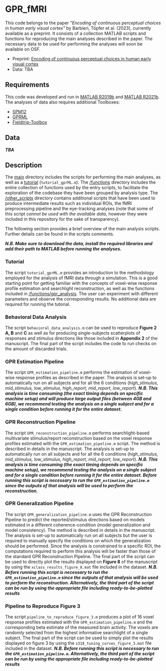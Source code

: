 # GPR_fMRI

This code belongs to the paper *"Encoding of continuous perceptual choices in human early visual cortex"* by Barbieri, Töpfer et al. (2023), currently available as a preprint. It consists of a collection MATLAB scripts and functions for reproducing the main analyses described in the paper. The necessary data to be used for performing the analyses will soon be available on OSF. 

- Preprint: [Encoding of continuous perceptual choices in human early visual cortex](https://www.biorxiv.org/content/10.1101/2023.02.10.527876v)
- Data: TBA

## Requirements

This code was developed and run in [MATLAB R2019b](https://de.mathworks.com/help/matlab/release-notes.html) and [MATLAB R2021b](https://de.mathworks.com/help/matlab/release-notes.html). The analyses of data also requires additional Toolboxes:

- [SPM12](https://www.fil.ion.ucl.ac.uk/spm/software/spm12/)
- [GPRML](http://gaussianprocess.org/gpml/code/matlab/doc/)
- [Fieldtrip-Toolbox](https://www.fieldtriptoolbox.org/download/)

## Data

***TBA***

## Description

The [main](https://github.com/RiccardoBarb/GPR_fMRI/tree/main) directory includes the scripts for performing the main analyses, as well as a [tutorial](https://github.com/RiccardoBarb/GPR_fMRI/blob/main/tutorial_gprML.m) (`tutorial_gprML.m`). 
The [/functions](https://github.com/RiccardoBarb/GPR_fMRI/tree/main/functions) directory includes the entire collection of functions used by the entry scripts, to facilitate the exploration of the codebase they have been grouped by analysis type.
The [/other_scripts](https://github.com/RiccardoBarb/GPR_fMRI/tree/main/other_scripts) directory contains additional scripts that have been used to produce intermediate results such as individual ROIs, the fMRI preprocessing pipeline and the eye-tracking analyses (note that some of this script *cannot be used with the available data*, however they were included in this repository for the sake of transparency).

The following section provides a brief overview of the main analysis scripts. Further details can be found in the scripts comments. 

***N.B. Make sure to download the data, install the required libraries and add their path to MATLAB before running the analyses.***

### Tutorial

The script `tutorial_gprML.m` provides an introduction to the methodology employed for the analysis of fMRI data through a simulation. This is a good starting point for getting familiar with the concepts of voxel-wise response profile estimation and searchlight reconstruction, as well as the functions included in [/functions/gpr_analysis](https://github.com/RiccardoBarb/GPR_fMRI/tree/main/functions/gpr_analysis). The user can experiment with different parameters and observe the corresponding results. No additional data are required for running the tutorial.

### Behavioral Data Analysis

The script `behavioral_data_analysis.m` can be used to reproduce **Figure 2 A, B** and **C** as well as for producing single-subjects scatterplots of responses and stimulus directions like those included in **Appendix 2** of the manuscript. The final part of the script includes the code to run checks on the amount of discarded trials.

### GPR Estimation Pipeline

The script `GPR_estimation_pipeline.m` performs the estimation of voxel-wise response profiles as described in the paper. The analysis is set-up to automatically run on all subjects and for all the 6 conditions (*high_stimulus, mid_stimulus, low_stimulus, high_report, mid_report, low_report*). 
***N.B. This analysis is time consuming (the exact timing depends on specific machine setup) and will produce large output files (between 4GB and 6GB), we recommend testing the analysis on a single subject and for a single condition before running it for the entire dataset.***

### GPR Reconstruction Pipeline

The script `GPR_reconstruction_pipeline.m` performs searchlight-based multivariate stimulus/report reconstruction based on the voxel response profiles estimated with the `GPR_estimation_pipeline.m` script. The method is described in details in the manuscript. The analysis is set-up to automatically run on all subjects and for all the 6 conditions (*high_stimulus, mid_stimulus, low_stimulus, high_report, mid_report, low_report*). 
***N.B. This analysis is time consuming (the exact timing depends on specific machine setup), we recommend testing the analysis on a single subject and for a single condition before running it for the entire dataset. Before running this script is necessary to  run the `GPR_estimation_pipeline.m` since the outputs of that analysis will be used to perform the reconstruction.***

### GPR Generalization Pipeline

The script `GPR_generalization_pipeline.m` uses the GPR Reconstruction Pipeline to predict the reported/stimulus directions based on models estimated in a different coherence-condition (model generalization and model consistency). The method is described in details in the manuscript. The analysis is set-up to automatically run on all subjects but the user is required to manually specify the conditions on which the generalization should be performed.  Since the analysis is constrained to a specific ROI, the computations required to perform this analysis will be faster than those of the standard GPR Reconstruction Pipeline. The final part of the script can be used to directly plot the results displayed on **Figure 8** of the manuscript by using the `xclass_results_figure_8.mat` file included in the dataset.
***N.B. Before running this script is necessary to run the `GPR_estimation_pipeline.m`  since the outputs of that analysis will be used to perform the reconstruction. Alternatively, the third part of the script can be run by using the appropriate file including ready-to-be-plotted results*** 

### Pipeline to Reproduce Figure 3

The script `pipeline_to_reproduce_figure_3.m` produces a plot of 16 voxel response profiles estimated with the `GPR_estimation_pipeline.m` and the corresponding beta estimate of the measured brain activity. The voxels are randomly selected from the highest informative searchlight of a single subject. The final part of the script can be used to simply plot the results displayed on figure 3 by using the `s318_tuning_curves_figure_3.mat` file included in the dataset.
***N.B. Before running this script is necessary to run the `GPR_estimation_pipeline.m`. Alternatively, the third part of the script can be run by using the appropriate file including ready-to-be-plotted results*** 